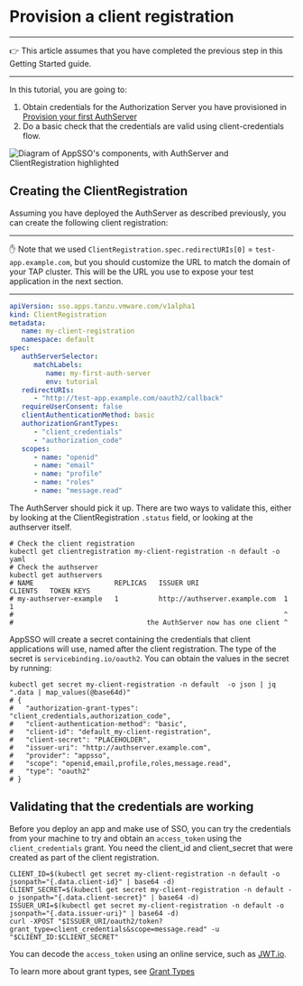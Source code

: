 # Provision a client registration

---

👉 This article assumes that you have completed the previous step in this Getting Started
guide.

---

In this tutorial, you are going to:

1. Obtain credentials for the Authorization Server you have provisioned in
   [Provision your first AuthServer](provision-auth-server.md)
2. Do a basic check that the credentials are valid using client-credentials flow.

![Diagram of AppSSO's components, with AuthServer and ClientRegistration highlighted](../../images/app-sso/client-registration.png)

## Creating the ClientRegistration

Assuming you have deployed the AuthServer as described previously, you can create the following client registration:

---

✋ Note that we used `ClientRegistration.spec.redirectURIs[0]` = `test-app.example.com`, but you should customize the URL
to match the domain of your TAP cluster. This will be the URL you use to expose your test application in the next
section.

---

```yaml
apiVersion: sso.apps.tanzu.vmware.com/v1alpha1
kind: ClientRegistration
metadata:
   name: my-client-registration
   namespace: default
spec:
   authServerSelector:
      matchLabels:
         name: my-first-auth-server
         env: tutorial
   redirectURIs:
      - "http://test-app.example.com/oauth2/callback"
   requireUserConsent: false
   clientAuthenticationMethod: basic
   authorizationGrantTypes:
      - "client_credentials"
      - "authorization_code"
   scopes:
      - name: "openid"
      - name: "email"
      - name: "profile"
      - name: "roles"
      - name: "message.read"
```

The AuthServer should pick it up. There are two ways to validate this, either by looking at the
ClientRegistration `.status` field, or looking at the authserver itself.

```shell
# Check the client registration
kubectl get clientregistration my-client-registration -n default -o yaml
# Check the authserver
kubectl get authservers
# NAME                    REPLICAS   ISSUER URI                     CLIENTS   TOKEN KEYS
# my-authserver-example   1          http://authserver.example.com  1         1 
#                                                                   ^
#                                 the AuthServer now has one client ^
```

AppSSO will create a secret containing the credentials that client applications will use, named after the client
registration. The type of the secret is `servicebinding.io/oauth2`. You can obtain the values in the secret by running:

```shell
kubectl get secret my-client-registration -n default  -o json | jq ".data | map_values(@base64d)"
# {
#   "authorization-grant-types": "client_credentials,authorization_code",
#   "client-authentication-method": "basic",
#   "client-id": "default_my-client-registration",
#   "client-secret": "PLACEHOLDER",
#   "issuer-uri": "http://authserver.example.com",
#   "provider": "appsso",
#   "scope": "openid,email,profile,roles,message.read",
#   "type": "oauth2"
# }
```

## Validating that the credentials are working

Before you deploy an app and make use of SSO, you can try the credentials from your machine to try and obtain
an `access_token` using the `client_credentials` grant. You need the client_id and client_secret that were created as
part of the client registration.

```shell
CLIENT_ID=$(kubectl get secret my-client-registration -n default -o jsonpath="{.data.client-id}" | base64 -d)
CLIENT_SECRET=$(kubectl get secret my-client-registration -n default -o jsonpath="{.data.client-secret}" | base64 -d)
ISSUER_URI=$(kubectl get secret my-client-registration -n default -o jsonpath="{.data.issuer-uri}" | base64 -d)
curl -XPOST "$ISSUER_URI/oauth2/token?grant_type=client_credentials&scope=message.read" -u "$CLIENT_ID:$CLIENT_SECRET"
```

You can decode the `access_token` using an online service, such as [JWT.io](https://jwt.io).

To learn more about grant types, see [Grant Types](../app-operators/grant-types.md)
